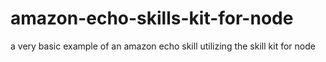 # amazon-echo-skills-kit-for-node
a very basic example of an amazon echo skill utilizing the skill kit for node
